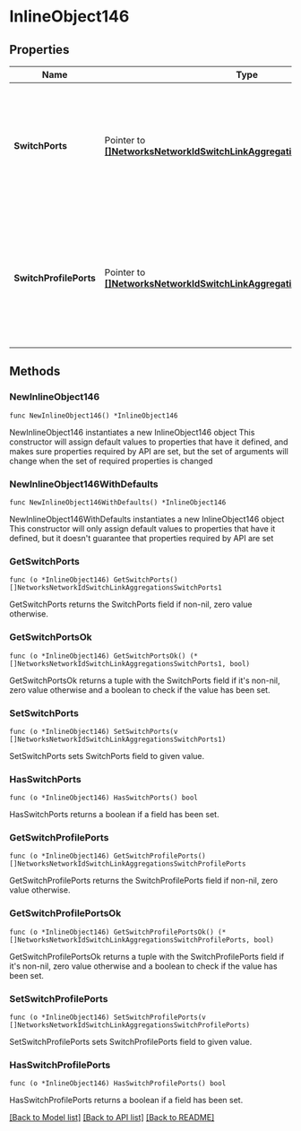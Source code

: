 # InlineObject146

## Properties

Name | Type | Description | Notes
------------ | ------------- | ------------- | -------------
**SwitchPorts** | Pointer to [**[]NetworksNetworkIdSwitchLinkAggregationsSwitchPorts1**](NetworksNetworkIdSwitchLinkAggregationsSwitchPorts1.md) | Array of switch or stack ports for creating aggregation group. Minimum 2 and maximum 8 ports are supported. | [optional] 
**SwitchProfilePorts** | Pointer to [**[]NetworksNetworkIdSwitchLinkAggregationsSwitchProfilePorts**](NetworksNetworkIdSwitchLinkAggregationsSwitchProfilePorts.md) | Array of switch profile ports for creating aggregation group. Minimum 2 and maximum 8 ports are supported. | [optional] 

## Methods

### NewInlineObject146

`func NewInlineObject146() *InlineObject146`

NewInlineObject146 instantiates a new InlineObject146 object
This constructor will assign default values to properties that have it defined,
and makes sure properties required by API are set, but the set of arguments
will change when the set of required properties is changed

### NewInlineObject146WithDefaults

`func NewInlineObject146WithDefaults() *InlineObject146`

NewInlineObject146WithDefaults instantiates a new InlineObject146 object
This constructor will only assign default values to properties that have it defined,
but it doesn't guarantee that properties required by API are set

### GetSwitchPorts

`func (o *InlineObject146) GetSwitchPorts() []NetworksNetworkIdSwitchLinkAggregationsSwitchPorts1`

GetSwitchPorts returns the SwitchPorts field if non-nil, zero value otherwise.

### GetSwitchPortsOk

`func (o *InlineObject146) GetSwitchPortsOk() (*[]NetworksNetworkIdSwitchLinkAggregationsSwitchPorts1, bool)`

GetSwitchPortsOk returns a tuple with the SwitchPorts field if it's non-nil, zero value otherwise
and a boolean to check if the value has been set.

### SetSwitchPorts

`func (o *InlineObject146) SetSwitchPorts(v []NetworksNetworkIdSwitchLinkAggregationsSwitchPorts1)`

SetSwitchPorts sets SwitchPorts field to given value.

### HasSwitchPorts

`func (o *InlineObject146) HasSwitchPorts() bool`

HasSwitchPorts returns a boolean if a field has been set.

### GetSwitchProfilePorts

`func (o *InlineObject146) GetSwitchProfilePorts() []NetworksNetworkIdSwitchLinkAggregationsSwitchProfilePorts`

GetSwitchProfilePorts returns the SwitchProfilePorts field if non-nil, zero value otherwise.

### GetSwitchProfilePortsOk

`func (o *InlineObject146) GetSwitchProfilePortsOk() (*[]NetworksNetworkIdSwitchLinkAggregationsSwitchProfilePorts, bool)`

GetSwitchProfilePortsOk returns a tuple with the SwitchProfilePorts field if it's non-nil, zero value otherwise
and a boolean to check if the value has been set.

### SetSwitchProfilePorts

`func (o *InlineObject146) SetSwitchProfilePorts(v []NetworksNetworkIdSwitchLinkAggregationsSwitchProfilePorts)`

SetSwitchProfilePorts sets SwitchProfilePorts field to given value.

### HasSwitchProfilePorts

`func (o *InlineObject146) HasSwitchProfilePorts() bool`

HasSwitchProfilePorts returns a boolean if a field has been set.


[[Back to Model list]](../README.md#documentation-for-models) [[Back to API list]](../README.md#documentation-for-api-endpoints) [[Back to README]](../README.md)


